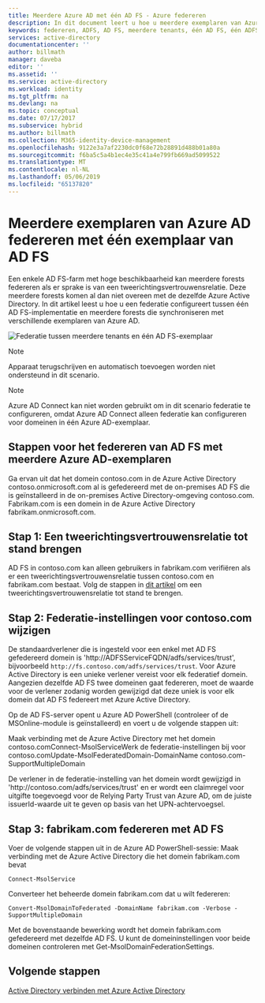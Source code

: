 ```yaml
---
title: Meerdere Azure AD met één AD FS - Azure federeren
description: In dit document leert u hoe u meerdere exemplaren van Azure AD federeert met één exemplaar van AD FS.
keywords: federeren, ADFS, AD FS, meerdere tenants, één AD FS, één ADFS, federatie met meerdere tenants, adfs met meerdere forests, aad connect, federatie, federatie tussen tenants
services: active-directory
documentationcenter: ''
author: billmath
manager: daveba
editor: ''
ms.assetid: ''
ms.service: active-directory
ms.workload: identity
ms.tgt_pltfrm: na
ms.devlang: na
ms.topic: conceptual
ms.date: 07/17/2017
ms.subservice: hybrid
ms.author: billmath
ms.collection: M365-identity-device-management
ms.openlocfilehash: 9122e3a7af2230dc0f68e72b28891d488b01a80a
ms.sourcegitcommit: f6ba5c5a4b1ec4e35c41a4e799fb669ad5099522
ms.translationtype: MT
ms.contentlocale: nl-NL
ms.lasthandoff: 05/06/2019
ms.locfileid: "65137820"
---
```

# <a name="federate-multiple-instances-of-azure-ad-with-single-instance-of-ad-fs"></a>Meerdere exemplaren van Azure AD federeren met één exemplaar van AD FS

Een enkele AD FS-farm met hoge beschikbaarheid kan meerdere forests federeren als er sprake is van een tweerichtingsvertrouwensrelatie. Deze meerdere forests komen al dan niet overeen met de dezelfde Azure Active Directory. In dit artikel leest u hoe u een federatie configureert tussen één AD FS-implementatie en meerdere forests die synchroniseren met verschillende exemplaren van Azure AD.

![Federatie tussen meerdere tenants en één AD FS-exemplaar](./media/how-to-connect-fed-single-adfs-multitenant-federation/concept.png)
 
> [!NOTE]
> Apparaat terugschrijven en automatisch toevoegen worden niet ondersteund in dit scenario.

> [!NOTE]
> Azure AD Connect kan niet worden gebruikt om in dit scenario federatie te configureren, omdat Azure AD Connect alleen federatie kan configureren voor domeinen in één Azure AD-exemplaar.

## <a name="steps-for-federating-ad-fs-with-multiple-azure-ad"></a>Stappen voor het federeren van AD FS met meerdere Azure AD-exemplaren

Ga ervan uit dat het domein contoso.com in de Azure Active Directory contoso.onmicrosoft.com al is gefedereerd met de on-premises AD FS die is geïnstalleerd in de on-premises Active Directory-omgeving contoso.com. Fabrikam.com is een domein in de Azure Active Directory fabrikam.onmicrosoft.com.

## <a name="step-1-establish-a-two-way-trust"></a>Stap 1: Een tweerichtingsvertrouwensrelatie tot stand brengen
 
AD FS in contoso.com kan alleen gebruikers in fabrikam.com verifiëren als er een tweerichtingsvertrouwensrelatie tussen contoso.com en fabrikam.com bestaat. Volg de stappen in [dit artikel](https://technet.microsoft.com/library/cc816590.aspx) om een tweerichtingsvertrouwensrelatie tot stand te brengen.
 
## <a name="step-2-modify-contosocom-federation-settings"></a>Stap 2: Federatie-instellingen voor contoso.com wijzigen 
 
De standaardverlener die is ingesteld voor een enkel met AD FS gefedereerd domein is 'http\://ADFSServiceFQDN/adfs/services/trust', bijvoorbeeld `http://fs.contoso.com/adfs/services/trust`. Voor Azure Active Directory is een unieke verlener vereist voor elk federatief domein. Aangezien dezelfde AD FS twee domeinen gaat federeren, moet de waarde voor de verlener zodanig worden gewijzigd dat deze uniek is voor elk domein dat AD FS federeert met Azure Active Directory. 
 
Op de AD FS-server opent u Azure AD PowerShell (controleer of de MSOnline-module is geïnstalleerd) en voert u de volgende stappen uit:
 
Maak verbinding met de Azure Active Directory met het domein contoso.comConnect-MsolServiceWerk de federatie-instellingen bij voor contoso.comUpdate-MsolFederatedDomain-DomainName contoso.com-SupportMultipleDomain
 
De verlener in de federatie-instelling van het domein wordt gewijzigd in 'http\://contoso.com/adfs/services/trust' en er wordt een claimregel voor uitgifte toegevoegd voor de Relying Party Trust van Azure AD, om de juiste issuerId-waarde uit te geven op basis van het UPN-achtervoegsel.
 
## <a name="step-3-federate-fabrikamcom-with-ad-fs"></a>Stap 3: fabrikam.com federeren met AD FS
 
Voer de volgende stappen uit in de Azure AD PowerShell-sessie: Maak verbinding met de Azure Active Directory die het domein fabrikam.com bevat

    Connect-MsolService
Converteer het beheerde domein fabrikam.com dat u wilt federeren:

    Convert-MsolDomainToFederated -DomainName fabrikam.com -Verbose -SupportMultipleDomain
 
Met de bovenstaande bewerking wordt het domein fabrikam.com gefedereerd met dezelfde AD FS. U kunt de domeininstellingen voor beide domeinen controleren met Get-MsolDomainFederationSettings.

## <a name="next-steps"></a>Volgende stappen
[Active Directory verbinden met Azure Active Directory](whatis-hybrid-identity.md)
